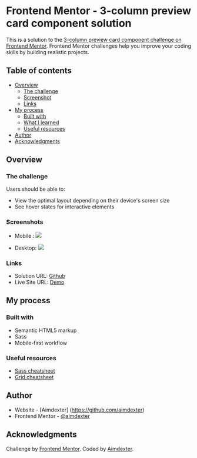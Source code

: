 # Frontend Mentor - 3-column preview card component solution

This is a solution to the [3-column preview card component challenge on Frontend Mentor](https://www.frontendmentor.io/challenges/3column-preview-card-component-pH92eAR2-). Frontend Mentor challenges help you improve your coding skills by building realistic projects. 

## Table of contents

- [Overview](#overview)
  - [The challenge](#the-challenge)
  - [Screenshot](#screenshot)
  - [Links](#links)
- [My process](#my-process)
  - [Built with](#built-with)
  - [What I learned](#what-i-learned)
  - [Useful resources](#useful-resources)
- [Author](#author)
- [Acknowledgments](#acknowledgments)

## Overview

### The challenge

Users should be able to:

- View the optimal layout depending on their device's screen size
- See hover states for interactive elements

### Screenshots
- Mobile :
![](./screenshot-mobile.jpg)

- Desktop:
![](./screenshot-desktop.jpg)

### Links

- Solution URL: [Github](https://github.com/aimdexter/3-column-preview-card-component-main)
- Live Site URL: [Demo](https://aimdexter.github.io/3-column-preview-card-component-main/)

## My process

### Built with

- Semantic HTML5 markup
- Sass
- Mobile-first workflow

### Useful resources

- [Sass cheatsheet](https://devhints.io/sass)
- [Grid cheatsheet](https://grid.malven.co/)

## Author

- Website - [Aimdexter] (https://github.com/aimdexter)
- Frontend Mentor - [@aimdexter](https://www.frontendmentor.io/profile/aimdexter)

## Acknowledgments

Challenge by <a href="https://www.frontendmentor.io?ref=challenge" target="_blank">Frontend Mentor</a>.
Coded by <a href="https://github.com/aimdexter/">Aimdexter</a>.

